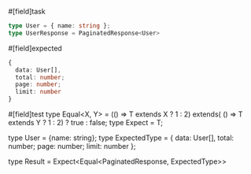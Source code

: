 #[field]task
```ts
type User = { name: string };
type UserResponse = PaginatedResponse<User>
```

#[field]expected
```ts
{
  data: User[],
  total: number;
  page: number;
  limit: number
}
```

#[field]test
type Equal<X, Y> = (<T>() => T extends X ? 1 : 2) extends(
    <T>() => T extends Y ? 1 : 2) ? true : false;
type Expect<T extends true> = T;

type User = {name: string};
type ExpectedType =  {
  data: User[],
  total: number;
  page: number;
  limit: number
};

type Result = Expect<Equal<PaginatedResponse<User>, ExpectedType>>